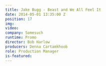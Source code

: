 ```yaml
---
title: Jake Bugg - Beast and We All Feel It
date: 2014-05-01 13:35:00 Z
position: 17
img: 
video: 
company: Somesuch
runtime: Promo
director: Bob Harlow
producers: Denna Cartamkhoob
role: Production Manager
is-featured: 
---
```


